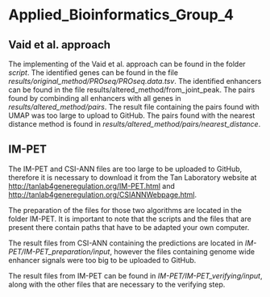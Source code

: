 # Applied_Bioinformatics_Group_4

## Vaid et al. approach
The implementing of the Vaid et al. approach can be found in the folder *script*. 
The identified genes can be found in the file *results/original_method/PROseq/PROseq.data.tsv*.
The identified enhancers can be found in the file results/altered_method/from_joint_peak.
The pairs found by combinding all enhancers with all genes in *results/altered_method/pairs*. The result file containing the pairs found with UMAP was too large to upload to GitHub.
The pairs found with the nearest distance method is found in *results/altered_method/pairs/nearest_distance*.

## IM-PET
The IM-PET and CSI-ANN files are too large to be uploaded to GitHub, therefore it is necessary to download it from the Tan Laboratory website at http://tanlab4generegulation.org/IM-PET.html and http://tanlab4generegulation.org/CSIANNWebpage.html.

The preparation of the files for those two algorithms are located in the folder IM-PET. It is important to note that the scripts and the files that are present there contain paths that have to be adapted your own computer.

The result files from CSI-ANN containing the predictions are located in *IM-PET/IM-PET_preparation/input*, however the files containing genome wide enhancer signals were too big to be uploaded to GitHub.

The result files from IM-PET can be found in *IM-PET/IM-PET_verifying/input*, along with the other files that are necessary to the verifying step.
